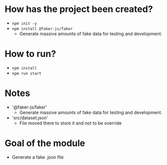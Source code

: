 # How has the project been created?
* `npm init -y`
* `npm install @faker-js/faker`
    * Generate massive amounts of fake data for testing and development.
    
# How to run?
* `npm install`
* `npm run start`

# Notes
* '@faker-js/faker'
    * Generate massive amounts of fake data for testing and development.
* 'src/dataset.json'
  * File moved there to store it and not to be override

# Goal of the module
* Generate a fake .json file